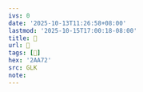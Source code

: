 ```yaml
---
ivs: 0
date: '2025-10-13T11:26:58+08:00'
lastmod: '2025-10-15T17:00:18-08:00'
title: 󰔦
url: 󰔦
tags: [𪩲]
hex: '2AA72'
src: GLK
note:
---
```

